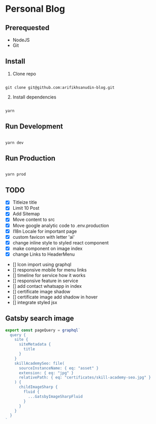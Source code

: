 # Personal Blog

## Prerequested

- NodeJS
- Git

## Install

1. Clone repo

```shell

git clone git@github.com:arifikhsanudin-blog.git

```

2. Install dependencies

```shell

yarn

```

## Run Development

```shell

yarn dev

```

## Run Production

```shell

yarn prod

```

## TODO

- [x] Titleize title
- [x] Limit 10 Post
- [x] Add Sitemap
- [x] Move content to src
- [x] Move google analytic code to .env.production
- [x] I18n Locale for important page
- [x] custom favicon with letter 'ai'
- [x] change inline style to styled react component
- [x] make component on image index
- [x] change Links to HeaderMenu
- [] Icon import using graphql
- [] responsive mobile for menu links
- [] timeline for service how it works
- [] responsive feature in service
- [] add contact whatsapp in index
- [] certificate image shadow
- [] certificate image add shadow in hover
- [] integrate styled jsx

## Gatsby search image

```js
export const pageQuery = graphql`
  query {
    site {
      siteMetadata {
        title
      }
    }
    skillAcademySeo: file(
      sourceInstanceName: { eq: "asset" }
      extension: { eq: "jpg" }
      relativePath: { eq: "certificates/skill-academy-seo.jpg" }
    ) {
      childImageSharp {
        fluid {
          ...GatsbyImageSharpFluid
        }
      }
    }
  }
`

```
